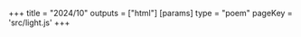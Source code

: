 +++
title = "2024/10"
outputs = ["html"]
[params]
    type = "poem"
    pageKey = 'src/light.js'
+++
